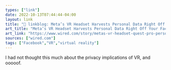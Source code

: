 ```yaml
---
types: ["link"]
date: 2022-10-13T07:44:44-04:00
layout: link
title: "🔗 linkblog: Meta’s VR Headset Harvests Personal Data Right Off Your Face | WIRED'"
art_title: "Meta’s VR Headset Harvests Personal Data Right Off Your Face | WIRED"
art_link: "https://www.wired.com/story/metas-vr-headset-quest-pro-personal-data-face/"
sources: ["wired.com"]
tags: ["Facebook","VR","virtual reality"]
---
```

I had not thought this much about the privacy implications of VR, and ooooof. 
 
